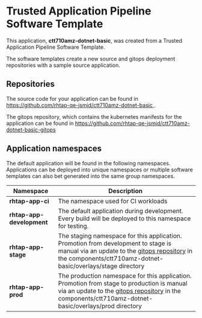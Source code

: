 # Trusted Application Pipeline Software Template

This application, **ctt710amz-dotnet-basic**, was created from a Trusted Application Pipeline Software Template.

The software templates create a new source and gitops deployment repositories with a sample source application. 

## Repositories

The source code for your application can be found in [https://github.com/rhtap-qe-jsmid/ctt710amz-dotnet-basic ](https://github.com/rhtap-qe-jsmid/ctt710amz-dotnet-basic ).
 
The gitops repository, which contains the kubernetes manifests for the application can be found in 
[https://github.com/rhtap-qe-jsmid/ctt710amz-dotnet-basic-gitops ](https://github.com/rhtap-qe-jsmid/ctt710amz-dotnet-basic-gitops ) 

## Application namespaces 

The default application will be found in the following namespaces. Applications can be deployed into unique namespaces or multiple software templates can also bet generated into the same group namespaces.  

|  Namespace   |  Description   |  
| -------- | -------- |
| **rhtap-app-ci** | The namespace used for CI workloads |
| **rhtap-app-development** | The default application during development. Every build will be deployed to this namespace for testing. |
| **rhtap-app-stage** | The staging namespace for this application. Promotion from development to stage is manual via an update to the [gitops repository](https://github.com/rhtap-qe-jsmid/ctt710amz-dotnet-basic-gitops ) in the components/ctt710amz-dotnet-basic/overlays/stage directory |
| **rhtap-app-prod** | The production namespace for this application. Promotion from stage to production is manual via an update to the [gitops repository](https://github.com/rhtap-qe-jsmid/ctt710amz-dotnet-basic-gitops ) in the components/ctt710amz-dotnet-basic/overlays/prod directory |